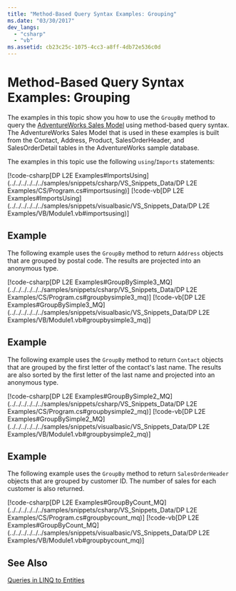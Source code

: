 ```yaml
---
title: "Method-Based Query Syntax Examples: Grouping"
ms.date: "03/30/2017"
dev_langs: 
  - "csharp"
  - "vb"
ms.assetid: cb23c25c-1075-4cc3-a8ff-4db72e536c0d
---
```

# Method-Based Query Syntax Examples: Grouping
The examples in this topic show you how to use the `GroupBy` method to query the [AdventureWorks Sales Model](http://msdn.microsoft.com/library/f16cd988-673f-4376-b034-129ca93c7832) using method-based query syntax. The AdventureWorks Sales Model that is used in these examples is built from the Contact, Address, Product, SalesOrderHeader, and SalesOrderDetail tables in the AdventureWorks sample database.  
  
 The examples in this topic use the following `using`/`Imports` statements:  
  
 [!code-csharp[DP L2E Examples#ImportsUsing](../../../../../../samples/snippets/csharp/VS_Snippets_Data/DP L2E Examples/CS/Program.cs#importsusing)]
 [!code-vb[DP L2E Examples#ImportsUsing](../../../../../../samples/snippets/visualbasic/VS_Snippets_Data/DP L2E Examples/VB/Module1.vb#importsusing)]  
  
## Example  
 The following example uses the `GroupBy` method to return `Address` objects that are grouped by postal code. The results are projected into an anonymous type.  
  
 [!code-csharp[DP L2E Examples#GroupBySimple3_MQ](../../../../../../samples/snippets/csharp/VS_Snippets_Data/DP L2E Examples/CS/Program.cs#groupbysimple3_mq)]
 [!code-vb[DP L2E Examples#GroupBySimple3_MQ](../../../../../../samples/snippets/visualbasic/VS_Snippets_Data/DP L2E Examples/VB/Module1.vb#groupbysimple3_mq)]  
  
## Example  
 The following example uses the `GroupBy` method to return `Contact` objects that are grouped by the first letter of the contact's last name. The results are also sorted by the first letter of the last name and projected into an anonymous type.  
  
 [!code-csharp[DP L2E Examples#GroupBySimple2_MQ](../../../../../../samples/snippets/csharp/VS_Snippets_Data/DP L2E Examples/CS/Program.cs#groupbysimple2_mq)]
 [!code-vb[DP L2E Examples#GroupBySimple2_MQ](../../../../../../samples/snippets/visualbasic/VS_Snippets_Data/DP L2E Examples/VB/Module1.vb#groupbysimple2_mq)]  
  
## Example  
 The following example uses the `GroupBy` method to return `SalesOrderHeader` objects that are grouped by customer ID. The number of sales for each customer is also returned.  
  
 [!code-csharp[DP L2E Examples#GroupByCount_MQ](../../../../../../samples/snippets/csharp/VS_Snippets_Data/DP L2E Examples/CS/Program.cs#groupbycount_mq)]
 [!code-vb[DP L2E Examples#GroupByCount_MQ](../../../../../../samples/snippets/visualbasic/VS_Snippets_Data/DP L2E Examples/VB/Module1.vb#groupbycount_mq)]  
  
## See Also  
 [Queries in LINQ to Entities](../../../../../../docs/framework/data/adonet/ef/language-reference/queries-in-linq-to-entities.md)
